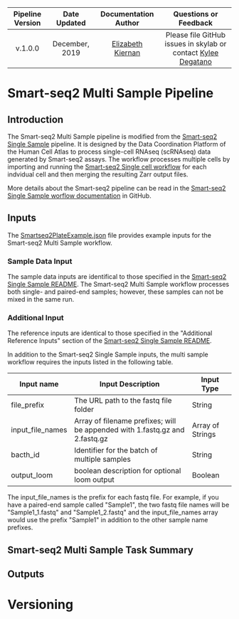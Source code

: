 | Pipeline Version | Date Updated | Documentation Author | Questions or Feedback |
| :----: | :---: | :----: | :--------------: |
| v.1.0.0 | December, 2019 | [Elizabeth Kiernan](mailto:ekiernan@broadinstitute.org) | Please file GitHub issues in skylab or contact [Kylee Degatano](mailto:kdegatano@broadinstitute.org) |

# Smart-seq2 Multi Sample Pipeline
## Introduction
The Smart-seq2 Multi Sample pipeline is modified from the [Smart-seq2 Single Sample](https://github.com/HumanCellAtlas/skylab/tree/master/pipelines/smartseq2_single_sample) pipeline. It is designed by the Data Coordination Platform of the Human Cell Atlas to process single-cell RNAseq (scRNAseq) data generated by Smart-seq2 assays. The workflow processes multiple cells by importing and running the [Smart-seq2 Single cell workflow](https://github.com/HumanCellAtlas/skylab/blob/master/pipelines/smartseq2_single_sample/SmartSeq2SingleSample.wdl) for each indvidual cell and then merging the resulting Zarr output files. 

More details about the Smart-seq2 pipeline can be read in the [Smart-seq2 Single Sample worflow documentation](https://github.com/HumanCellAtlas/skylab/tree/master/pipelines/smartseq2_single_sample) in GitHub. 
 
## Inputs 

The [Smartseq2PlateExample.json](SmartSeq2PlateExample.json) file provides example inputs for the Smart-seq2 Multi Sample workflow. 

### Sample Data Input
The sample data inputs are identifical to those specified in the [Smart-seq2 Single Sample README](https://github.com/HumanCellAtlas/skylab/blob/master/pipelines/smartseq2_single_sample/README.md). The Smart-seq2 Multi Sample workflow processes both single- and paired-end samples; however, these samples can not be mixed in the same run. 


### Additional Input
The reference inputs are identical to those specified in the "Additional Reference Inputs" section of the [Smart-seq2 Single Sample README](https://github.com/HumanCellAtlas/skylab/blob/master/pipelines/smartseq2_single_sample/README.md). 

In addition to the Smart-seq2 Single Sample inputs, the multi sample workflow requires the inputs listed in the following table.

| Input name | Input Description | Input Type |
| --- | --- | --- |
| file_prefix | The URL path to the fastq file folder | String | 
| input_file_names | Array of filename prefixes; will be appended with 1.fastq.gz and 2.fastq.gz | Array of Strings |
| bacth_id | Identifier for the batch of multiple samples | String |
| output_loom | boolean description for optional loom output | Boolean |

The input_file_names is the prefix for each fastq file. For example, if you have a paired-end sample called "Sample1", the two fastq file names will be "Sample1_1.fastq" and "Sample1_2.fastq" and the input_file_names array would use the prefix "Sample1" in addition to the other sample name prefixes. 

 
 ## Smart-seq2 Multi Sample Task Summary
 
 ## Outputs
 
 # Versioning
 
